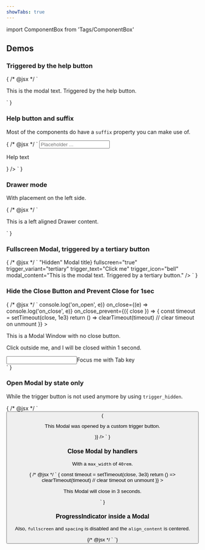 ```yaml
---
showTabs: true
---
```


import ComponentBox from 'Tags/ComponentBox'

## Demos

### Triggered by the help button

<ComponentBox data-dnb-test="modal-trigger-default">
	{
	/* @jsx */ `
<Modal title="Modal Title">
  <Modal.Inner spacing style_type="mint-green">
    <P>This is the modal text. Triggered by the help button.</P>
  </Modal.Inner>
</Modal>
	`
	}
</ComponentBox>

### Help button and suffix

Most of the components do have a `suffix` property you can make use of.

<ComponentBox data-dnb-test="modal-help-button">
	{
	/* @jsx */ `
<Input
  label="Input"
  placeholder="Placeholder ..."
  suffix={
    <Modal>
      <Modal.Inner spacing style_type="pistachio">
        <P>Help text</P>
      </Modal.Inner>
    </Modal>
  }
/>
	`
	}
</ComponentBox>

### Drawer mode

With placement on the left side.

<ComponentBox data-dnb-test="modal-drawer">
	{
	/* @jsx */ `
<Modal
  mode="drawer"
  title="Drawer Title"
  trigger_text="Open Drawer"
  trigger_title="Click me"
>
  <Modal.Inner>
    <P>This is a left aligned Drawer content.</P>
  </Modal.Inner>
</Modal>
	`
	}
</ComponentBox>

### Fullscreen Modal, triggered by a tertiary button

<ComponentBox data-dnb-test="modal-fullscreen">
	{
	/* @jsx */ `
<Modal
  title={<span className="dnb-sr-only">"Hidden" Modal title</span>}
  fullscreen="true"
  trigger_variant="tertiary"
  trigger_text="Click me"
  trigger_icon="bell"
  modal_content="This is the modal text. Triggered by a tertiary button."
/>
	`
	}
</ComponentBox>

### Hide the Close Button and Prevent Close for 1sec

<ComponentBox>
	{
	/* @jsx */ `
<Modal
  title="1s close delay"
  trigger_text="Click me"
  prevent_close="true"
  hide_close_button="true"
  on_open={(e) => console.log('on_open', e)}
  on_close={(e) => console.log('on_close', e)}
  on_close_prevent={({ close }) => {
    const timeout = setTimeout(close, 1e3)
    return () => clearTimeout(timeout) // clear timeout on unmount
  }}
>
  <P>This is a Modal Window with no close button.</P>
  <P>Click outside me, and I will be closed within 1 second.</P>
  <Section top spacing style_type="divider">
    <Input label="Focus:">Focus me with Tab key</Input>
  </Section>
</Modal>
	`
	}
</ComponentBox>

### Open Modal by state only

While the trigger button is not used anymore by using `trigger_hidden`.

<ComponentBox>
	{
	/* @jsx */ `
<Button
  id="custom-triggerer"
  text="Custom trigger Button"
  on_click={() => (
    <Modal
      title="Modal Title"
      trigger_hidden
      open_state="opened"
      //labelled_by="custom-triggerer"
    >
      <Section spacing style_type="divider">
        <P>This Modal was opened by a custom trigger button.</P>
      </Section>
    </Modal>
  )}
/>
	`
	}
</ComponentBox>

### Close Modal by handlers

With a `max_width` of `40rem`.

<ComponentBox>
	{
	/* @jsx */ `
<Modal
  title="Auto close"
  trigger_text="Click me"
  align_content="center"
  max_width="40rem"
  close_modal={close => {
    const timeout = setTimeout(close, 3e3)
    return () => clearTimeout(timeout) // clear timeout on unmount
  }}
>
  <Section spacing style_type="emerald-green">
    <P>This Modal will close in 3 seconds.</P>
  </Section>
</Modal>
	`
	}
</ComponentBox>

### ProgressIndicator inside a Modal

Also, `fullscreen` and `spacing` is disabled and the `align_content` is centered.

<ComponentBox data-dnb-test="modal-no-spacing">
	{/* @jsx */ `
<Modal
  spacing={false}
  fullscreen={false}
  align_content="centered"
  hide_close_button
  trigger_text="Show"
  prevent_close={false}
  max_width="20rem"
>
  <ProgressIndicator
    show_label
    label_direction="vertical"
    top="large"
    bottom="large"
    size="large"
  />
</Modal>
	`}
</ComponentBox>
